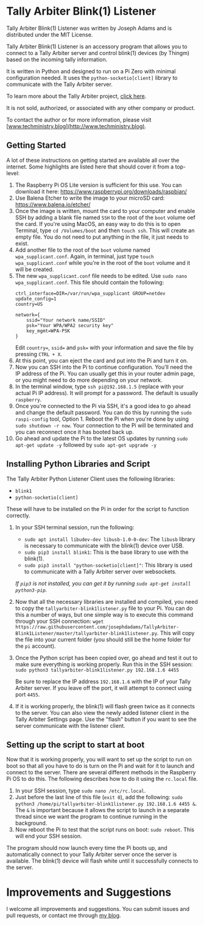 # Tally Arbiter Blink(1) Listener
Tally Arbiter Blink(1) Listener was written  by Joseph Adams and is distributed under the MIT License.

Tally Arbiter Blink(1) Listener is an accessory program that allows you to connect to a Tally Arbiter server and control blink(1) devices (by Thingm) based on the incoming tally information.

It is written in Python and designed to run on a Pi Zero with minimal configuration needed. It uses the `python-socketio[client]` library to communicate with the Tally Arbiter server.

To learn more about the Tally Arbiter project, [click here](http://github.com/josephdadams/tallyarbiter).

It is not sold, authorized, or associated with any other company or product.

To contact the author or for more information, please visit [www.techministry.blog](http://www.techministry.blog).

## Getting Started
A lot of these instructions on getting started are available all over the internet. Some highlights are listed here that should cover it from a top-level:

1. The Raspberry Pi OS Lite version is sufficient for this use. You can download it here: https://www.raspberrypi.org/downloads/raspbian/
1. Use Balena Etcher to write the image to your microSD card: https://www.balena.io/etcher/
1. Once the image is written, mount the card to your computer and enable SSH by adding a blank file named `SSH` to the root of the `boot` volume oef the card. If you're using MacOS, an easy way to do this is to open Terminal, type `cd /Volumes/boot` and then `touch ssh`. This will create an empty file. You do not need to put anything in the file, it just needs to exist.
1. Add another file to the root of the `boot` volume named `wpa_supplicant.conf`. Again, in terminal, just type `touch wpa_supplicant.conf` while you're in the root of the `boot` volume and it will be created.
1. The new `wpa_supplicant.conf` file needs to be edited. Use `sudo nano wpa_supplicant.conf`. This file should contain the following:
	```
	ctrl_interface=DIR=/var/run/wpa_supplicant GROUP=netdev
	update_config=1
	country=US

	network={
		ssid="Your network name/SSID"
		psk="Your WPA/WPA2 security key"
		key_mgmt=WPA-PSK
	}
	```
	Edit `country=`, `ssid=` and `psk=` with your information and save the file by pressing `CTRL + X`.
1. At this point, you can eject the card and put into the Pi and turn it on.
1. Now you can SSH into the Pi to continue configuration. You'll need the IP address of the Pi. You can usually get this in your router admin page, or you might need to do more depending on your network.
1. In the terminal window, type `ssh pi@192.168.1.5` (replace with your actual Pi IP address). It will prompt for a password. The default is usually `raspberry`.
1. Once you're connected to the Pi via SSH, it's a good idea to go ahead and change the default password. You can do this by running the `sudo raspi-config` tool, Option 1. Reboot the Pi when you're done by using `sudo shutdown -r now`. Your connection to the Pi will be terminated and you can reconnect once it has booted back up.
1. Go ahead and update the Pi to the latest OS updates by running `sudo apt-get update -y` followed by `sudo apt-get upgrade -y`

## Installing Python Libraries and Script
The Tally Arbiter Python Listener Client uses the following libraries:
* `blink1`
* `python-socketio[client]`

These will have to be installed on the Pi in order for the script to function correctly.

1. In your SSH terminal session, run the following:
    * `sudo apt install libudev-dev libusb-1.0-0-dev`: The `libusb` library is necessary to communicate with the blink(1) device over USB.
    * `sudo pip3 install blink1`: This is the base library to use with the blink(1).
    * `sudo pip3 install "python-socketio[client]"`: This library is used to communicate with a Tally Arbiter server over websockets.

    *If `pip3` is not installed, you can get it by running `sudo apt-get install python3-pip`.*

1. Now that all the necessary libraries are installed and compiled, you need to copy the `tallyarbiter-blink1listener.py` file to your Pi. You can do this a number of ways, but one simple way is to execute this command through your SSH connection: `wget https://raw.githubusercontent.com/josephdadams/TallyArbiter-Blink1Listener/master/tallyarbiter-blink1listener.py`. This will copy the file into your current folder (you should still be the home folder for the `pi` account).
1. Once the Python script has been copied over, go ahead and test it out to make sure everything is working properly. Run this in the SSH session: `sudo python3 tallyarbiter-blink1listener.py 192.168.1.6 4455`
    
    Be sure to replace the IP address `192.168.1.6` with the IP of your Tally Arbiter server. If you leave off the port, it will attempt to connect using port `4455`.

1. If it is working properly, the blink(1) will flash green twice as it connects to the server. You can also view the newly added listener client in the Tally Arbiter Settings page. Use the "flash" button if you want to see the server communicate with the listener client.

## Setting up the script to start at boot
Now that it is working properly, you will want to set up the script to run on boot so that all you have to do is turn on the Pi and wait for it to launch and connect to the server. There are several different methods in the Raspberry Pi OS to do this. The following describes how to do it using the `rc.local` file.
1. In your SSH session, type `sudo nano /etc/rc.local`.
1. Just before the last line of this file (`exit 0`), add the following: `sudo python3 /home/pi/tallyarbiter-blink1listener.py 192.168.1.6 4455 &`. The `&` is important because it allows the script to launch in a separate thread since we want the program to continue running in the background.
1. Now reboot the Pi to test that the script runs on boot: `sudo reboot`. This will end your SSH session.

The program should now launch every time the Pi boots up, and automatically connect to your Tally Arbiter server once the server is available. The blink(1) device will flash white until it successfully connects to the server.

# Improvements and Suggestions
I welcome all improvements and suggestions. You can submit issues and pull requests, or contact me through [my blog](http://www.techministry.blog).